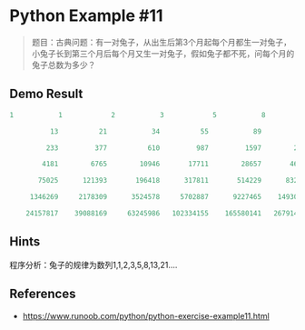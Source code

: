 # Python Example #11

> 题目：古典问题：有一对兔子，从出生后第3个月起每个月都生一对兔子，小兔子长到第三个月后每个月又生一对兔子，假如兔子都不死，问每个月的兔子总数为多少？

## Demo Result

```python
1           1            2           3            5           8 
          13          21           34          55           89         144 
         233         377          610         987         1597        2584 
        4181        6765        10946       17711        28657       46368 
       75025      121393       196418      317811       514229      832040 
     1346269     2178309      3524578     5702887      9227465    14930352 
    24157817    39088169     63245986   102334155    165580141   267914296
```

## Hints

程序分析：兔子的规律为数列1,1,2,3,5,8,13,21....

## References

- <https://www.runoob.com/python/python-exercise-example11.html>